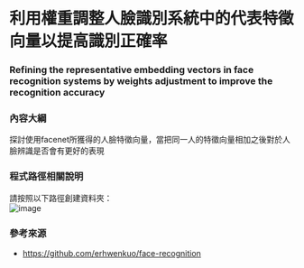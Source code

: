 # 利用權重調整人臉識別系統中的代表特徵向量以提高識別正確率 
### Refining the representative embedding vectors in face recognition systems by weights adjustment to improve the recognition accuracy

### 內容大綱
探討使用facenet所獲得的人臉特徵向量，當把同一人的特徵向量相加之後對於人臉辨識是否會有更好的表現

### 程式路徑相關說明
請按照以下路徑創建資料夾：  
![image](https://imgur.com/n5UbRWh.jpg)  

### 參考來源
 * https://github.com/erhwenkuo/face-recognition
